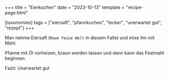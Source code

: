 +++
title = "Eierkuchen"
date = "2023-10-13"
template = "recipe-page.html"

[taxonomies]
tags = ["eiersaft", "pfannkuchen", "lecker", "unerwartet gut", "rezept"]
+++

Man nehme Eiersaft (`Rewe Feine Welt` in diesem Falle) und mixe ihn mit Mehl.

Pfanne mit Öl vorheizen, braun werden lassen und dann kann das Festmahl beginnen.

Fazit: Unerwartet gut
